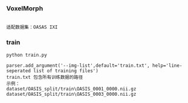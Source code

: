 ### VoxelMorph

```text

适配数据集：OASAS IXI 
``` 

### train

```text
python train.py

```
```text
parser.add_argument('--img-list',default='train.txt', help='line-seperated list of training files')
train.txt 包含所有训练数据的路径
示例：
dataset/OASIS_split/train\OASIS_0001_0000.nii.gz
dataset/OASIS_split/train\OASIS_0003_0000.nii.gz
```